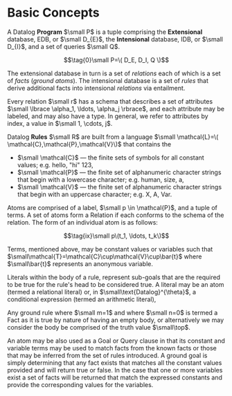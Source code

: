 # Basic Concepts

A Datalog **Program** $\small P$ is a tuple comprising the **Extensional** database, EDB, or  $\small D_{E}$, the
**Intensional** database, IDB, or  $\small D_{I}$, and a set of queries $\small Q$.

$$\tag{0}\small P=\( D_E, D_I, Q \)$$

The extensional database in turn is a set of _relations_ each of which is a set of _facts_ (_ground atoms_). The intensional database is a set of _rules_ that derive additional facts into intensional _relations_ via entailment. 

Every relation $\small r$ has a schema that describes a set of attributes $\small \lbrace \alpha_1, \ldots, \alpha_j \rbrace$, and each attribute may be labeled, and may also have a type. In general, we refer to attributes by index, a value in $\small 1, \cdots, j$.

Datalog **Rules** $\small R$ are built from a language $\small \mathcal{L}=\( \mathcal{C},\mathcal{P},\mathcal{V}\)$ that contains the

* $\small \mathcal{C}$ — the finite sets of symbols for all constant values; e.g. hello, "hi" 123,
* $\small \mathcal{P}$ — the finite set of alphanumeric character strings that begin with a lowercase character; e.g. human, size, a,
* $\small \mathcal{V}$ — the finite set of alphanumeric character strings that begin with an uppercase character; e.g. X, A, Var.

Atoms are comprised of a label, $\small p \in \mathcal{P}$, and a tuple of terms. A set of atoms form a Relation if each conforms to the schema of the relation. The form of an individual atom is as follows:

$$\tag{ix}\small p\(t_1, \ldots, t_k\)$$


Terms, mentioned above, may be constant values or variables such that $\small\mathcal{T}=\mathcal{C}\cup\mathcal{V}\cup\bar{t}$ where $\small\bar{t}$ represents an anonymous variable.

Literals within the body of a rule, represent sub-goals that are the required to be true for the rule's head to be considered true. A literal may be an atom (termed a relational literal) or, in $\small\text{Datalog}^{\theta}$, a conditional expression (termed an arithmetic literal),

Any ground rule where $\small m=1$ and where $\small n=0$ is termed a Fact as it is true by nature of having an empty body, or alternatively we may consider the body be comprised of the truth value $\small\top$.

An atom may be also used as a Goal or Query clause in that its constant and variable terms may be used to match facts from the known facts or those that may be inferred from the set of rules introduced. A ground goal is simply determining that any fact exists that matches all the constant values provided and will return true or false. In the case that one or more variables exist a set of facts will be returned that match the expressed constants and provide the corresponding values for the variables.

